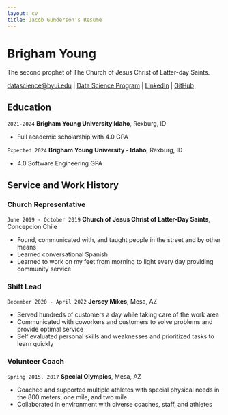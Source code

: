 ```yaml
---
layout: cv
title: Jacob Gunderson's Resume
---
```

# Brigham Young
The second prophet of The Church of Jesus Christ of Latter-day Saints.

<div id="webaddress">
<a href="datascience@byui.edu">datascience@byui.edu</a>
| <a href="https://byuidatascience.github.io/development.html">Data Science Program</a>
| <a href="https://www.linkedin.com/groups/13537407/">LinkedIn</a>
| <a href="https://github.com/byuids-resumes">GitHub</a>
</div>

<!-- https://www.monique.tech/the-art-of-markdown -->

## Education

`2021-2024`
__Brigham Young University Idaho__, Rexburg, ID

- Full academic scholarship with 4.0 GPA

`Expected 2024`
__Brigham Young University - Idaho__, Rexburg, ID

- 4.0 Software Engineering GPA


## Service and Work History

### Church Representative

`June 2019 - October 2019`
__Church of Jesus Christ of Latter-Day Saints__, Concepcion Chile

- Found, communicated with, and taught people in the street and by other means 
- Learned conversational Spanish 
- Learned to work on my feet from morning to light every day providing community service

### Shift Lead

`December 2020 - April 2022`
__Jersey Mikes__, Mesa, AZ

- Served hundreds of customers a day while taking care of the work area 
- Communicated with coworkers and customers to solve problems and provide optimal service  
- Self evaluated personal skills and weaknesses and prioritized tasks to learn quickly

### Volunteer Coach
`Spring 2015, 2017`
__Special Olympics__, Mesa, AZ

- Coached and supported multiple athletes with special physical needs in the 800 meters, one mile, and two mile
- Collaborated in environment with diverse coaches, staff, and athletes 




<!-- ### Footer

Last updated: May 2013 -->


